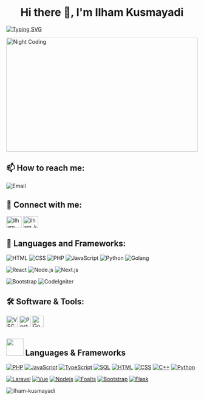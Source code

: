 <h1 align="center">Hi there 👋, I'm Ilham Kusmayadi</h1>

[![Typing SVG](https://readme-typing-svg.herokuapp.com?size=18&center=true&vCenter=true&width=420&lines=A+frontend+developer+with+passion+for+coding)](https://git.io/typing-svg)

<img alt="Night Coding" src="https://media.giphy.com/media/f3iwJFOVOwuy7K6FFw/giphy.gif" width=100% height="300px" align="center"/>

## 📫 How to reach me:

![Email](https://img.shields.io/badge/Email-ilhamkusmayadi65@gmail.com-informational?style=flat&logo=gmail&logoColor=white&color=D14836)

## 🔗 Connect with me:

<p align="left">
  <a href="https://www.facebook.com/ilham.kusmayadi.5" target="_blank"><img align="center" src="https://raw.githubusercontent.com/rahuldkjain/github-profile-readme-generator/master/src/images/icons/Social/facebook.svg" alt="Ilham Kusmayadi" height="30" width="40" /></a>
  <a href="https://www.instagram.com/_ollham/" target="_blank"><img align="center" src="https://raw.githubusercontent.com/rahuldkjain/github-profile-readme-generator/master/src/images/icons/Social/instagram.svg" alt="ilham_kusmayadi" height="30" width="40" /></a>
</p>

## 🚀 Languages and Frameworks:

<p align="left">
  <img src="https://img.shields.io/badge/HTML-14354C.svg?logo=html5&logoColor=black&color=orange" alt="HTML" />
  <img src="https://img.shields.io/badge/CSS-14354C.svg?logo=css3&logoColor=white&color=blue" alt="CSS" />
  <img src="https://img.shields.io/badge/PHP-14354C.svg?logo=php&logoColor=white&color=mediumpurple" alt="PHP" />
  <img src="https://img.shields.io/badge/JavaScript-F7DF1E.svg?logo=javascript&logoColor=black" alt="JavaScript" />
  <img src="https://img.shields.io/badge/Python-14354C.svg?logo=python&logoColor=blue&color=yellow" alt="Python" />
  <img src="https://img.shields.io/badge/Golang-14354C.svg?logo=go&logoColor=white&color=blue" alt="Golang" />
</p>

<p align="left">
  <img src="https://img.shields.io/badge/React-14354C.svg?logo=react&logoColor=black&color=skyblue" alt="React" />
  <img src="https://img.shields.io/badge/Node.js-14354C.svg?logo=node.js&logoColor=black&color=darkgreen" alt="Node.js" />
  <img src="https://img.shields.io/badge/Next.js-14354C.svg?logo=next.js&logoColor=black&color=purbleblue" alt="Next.js" />
</p>

<p align="left">
  <img src="https://img.shields.io/badge/Bootstrap-14354C.svg?logo=bootstrap&logoColor=white&color=purple" alt="Bootstrap" />
  <img src="https://img.shields.io/badge/CodeIgniter-14354C.svg?logo=codeigniter&logoColor=black&color=red" alt="CodeIgniter" />
</p>

## 🛠️ Software & Tools:

<p align="left">
  <a target="_blank"><img align="center" src="https://img.shields.io/badge/-14354C.svg?logo=visual-studio-code&logoColor=white" alt="VSCode" height="30" /></a>
   <a target="_blank"><img align="center" src="https://img.shields.io/badge/-14354C.svg?logo=postman&logoColor=orange" alt="Postman" height="30" /></a>
   <a target="_blank"><img align="center" src="https://img.shields.io/badge/-14354C.svg?logo=google-colab&logoColor=white" alt="Google Colab" height="30" /></a>
</p>

## <img src="https://media.giphy.com/media/iDaCeaKrHhUI1I8e2b/giphy.gif" width="45px"> Languages & Frameworks

<a href="#"><img alt="PHP" src="https://img.shields.io/badge/PHP-14354C.svg?logo=php&logoColor=white&color=mediumpurple"></a>
<a href="#"><img alt="JavaScript" src="https://img.shields.io/badge/JavaScript-F7DF1E.svg?logo=javascript&logoColor=black"></a>
<a href="#"><img alt="TypeScript" src="https://img.shields.io/badge/TypeScript-14354C.svg?logo=typescript&logoColor=white&color=blue"></a>
<a href="#"><img alt="SQL" src="https://custom-icon-badges.herokuapp.com/badge/SQL-025E8C.svg?logo=database&logoColor=white"></a>
<a href="#"><img alt="HTML" src="https://img.shields.io/badge/HTML-14354C.svg?logo=html5&logoColor=black&color=orange"></a>
<a href="#"><img alt="CSS" src="https://img.shields.io/badge/CSS-14354C.svg?logo=css3&logoColor=white&color=blue"></a>
<a href="#"><img alt="C++" src="https://img.shields.io/badge/C/C++-14354C.svg?logo=c&logoColor=white&color=blue"></a>
<a href="#"><img alt="Python" src="https://img.shields.io/badge/Python-14354C.svg?logo=python&logoColor=blue&color=yellow"></a>

<a href="#"><img alt="Laravel" src="https://img.shields.io/badge/Laravel-14354C.svg?logo=laravel&logoColor=black&color=orangered"></a>
<a href="#"><img alt="Vue" src="https://img.shields.io/badge/Vue-14354C.svg?logo=vue.js&logoColor=black&color=purbleblue"></a>
<a href="#"><img alt="Nodejs" src="https://img.shields.io/badge/Nodejs-14354C.svg?logo=node.js&logoColor=black&color=darkgreen"></a>
<a href="#"><img alt="Foalts" src="https://img.shields.io/badge/Foalts-14354C.svg?logo=typescript&logoColor=white&color=skyblue"></a>
<a href="#"><img alt="Bootstrap" src="https://img.shields.io/badge/Bootstrap-14354C.svg?logo=bootstrap&logoColor=white&color=mediumpurple"></a>
<a href="#"><img alt="Flask" src="https://img.shields.io/badge/Flask-14354C.svg?logo=flask&logoColor=black&color=white"></a>

<p><img src="https://github-readme-stats.vercel.app/api/top-langs?username=ilham-kusmayadi&show_icons=true&theme=dark&locale=en&layout=compact" alt="ilham-kusmayadi" align=center/></p>


</details>
